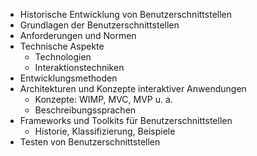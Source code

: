 - Historische Entwicklung von Benutzerschnittstellen
- Grundlagen der Benutzerschnittstellen
- Anforderungen und Normen
- Technische Aspekte
    - Technologien
    - Interaktionstechniken
- Entwicklungsmethoden
- Architekturen und Konzepte interaktiver Anwendungen
    - Konzepte: WIMP, MVC, MVP u. a.
    - Beschreibungssprachen
- Frameworks und Toolkits für Benutzerschnittstellen
    - Historie, Klassifizierung, Beispiele
- Testen von Benutzerschnittstellen

